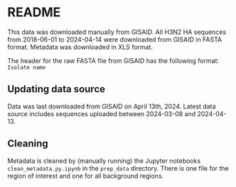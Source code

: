 # README
This data was downloaded manually from GISAID. All H3N2 HA sequences from 2018-06-01 to 2024-04-14 were downloaded from GISAID in FASTA format. Metadata was downloaded in XLS format.

The header for the raw FASTA file from GISAID has the following format:
`Isolate name`  

## Updating data source
Data was last downloaded from GISAID on April 13th, 2024. Latest data source includes sequences uploaded between 2024-03-08 and 2024-04-13.

## Cleaning
Metadata is cleaned by (manually running) the Jupyter notebooks `clean_metadata.py.ipynb` in the `prep_data` directory.  There is one file for the region of interest and one for all background regions.